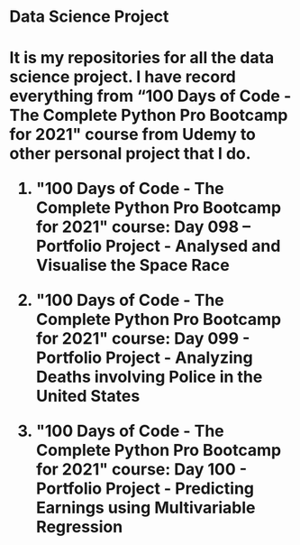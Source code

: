 <h1>Data Science Project<h1>

It is my repositories for all the data science project. I have record everything from “100 Days of Code - The Complete Python Pro Bootcamp for 2021" course from Udemy to other personal project that I do. 

1.	"100 Days of Code - The Complete Python Pro Bootcamp for 2021" course: Day 098 – Portfolio Project - Analysed and Visualise the Space Race

2.	"100 Days of Code - The Complete Python Pro Bootcamp for 2021" course: Day 099 - Portfolio Project - Analyzing Deaths involving Police in the United States

3.	"100 Days of Code - The Complete Python Pro Bootcamp for 2021" course: Day 100 - Portfolio Project - Predicting Earnings using Multivariable Regression
